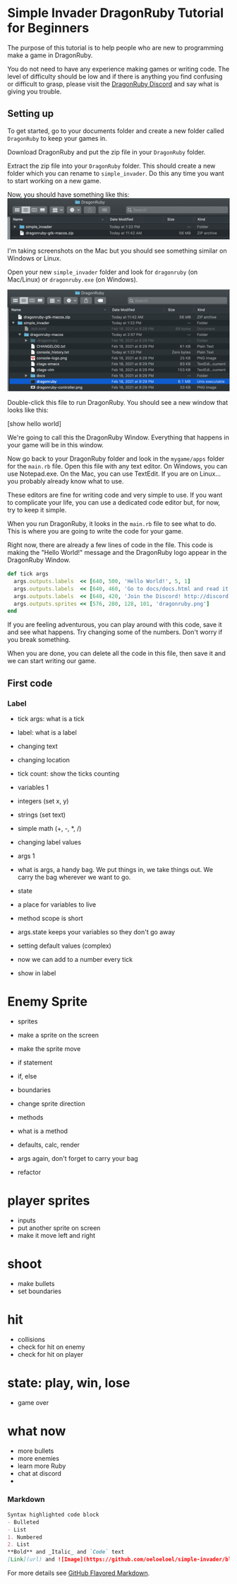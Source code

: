 # Simple Invader DragonRuby Tutorial for Beginners

The purpose of this tutorial is to help people who are new to programming make a game in DragonRuby.

You do not need to have any experience making games or writing code. The level of difficulty should be low and if there is anything you find confusing or difficult to grasp, please visit the [DragonRuby Discord](http://discord.dragonruby.com) and say what is giving you trouble.

## Setting up
To get started, go to your documents folder and create a new folder called `DragonRuby` to keep your games in.

Download DragonRuby and put the zip file in your `DragonRuby` folder. 

Extract the zip file into your `DragonRuby` folder. This should create a new folder which you can rename to `simple_invader`. Do this any time you want to start working on a new game.

Now, you should have something like this:
![Image](images/install.png) 

I'm taking screenshots on the Mac but you should see something similar on Windows or Linux.

Open your new `simple_invader` folder and look for `dragonruby` (on Mac/Linux) or `dragonruby.exe` (on Windows).

![Image](images/executable.png) 

Double-click this file to run DragonRuby. You should see a new window that looks like this:

[show hello world]

We're going to call this the DragonRuby Window. Everything that happens in your game will be in this window.

Now go back to your DragonRuby folder and look in the `mygame/apps` folder for the `main.rb` file. Open this file with any text editor. On Windows, you can use Notepad.exe. On the Mac, you can use TextEdit. If you are on Linux... you probably already know what to use.

These editors are fine for writing code and very simple to use. If you want to complicate your life, you can use a dedicated code editor but, for now, try to keep it simple.

When you run DragonRuby, it looks in the `main.rb` file to see what to do. This is where you are going to write the code for your game.

Right now, there are already a few lines of code in the file. This code is making the "Hello World!" message and the DragonRuby logo appear in the DragonRuby Window.

```ruby
def tick args
  args.outputs.labels  << [640, 500, 'Hello World!', 5, 1]
  args.outputs.labels  << [640, 460, 'Go to docs/docs.html and read it!', 5, 1]
  args.outputs.labels  << [640, 420, 'Join the Discord! http://discord.dragonruby.org', 5, 1]
  args.outputs.sprites << [576, 280, 128, 101, 'dragonruby.png']
end
```

If you are feeling adventurous, you can play around with this code, save it and see what happens. Try changing some of the numbers. Don't worry if you break something. 

When you are done, you can delete all the code in this file, then save it and we can start writing our game.

## First code

### Label
- tick args: what is a tick
- label: what is a label
- changing text
- changing location
- tick count: show the ticks counting

- variables 1
- integers (set x, y)
- strings (set text)
- simple math (+, -, *, /)
- changing label values

- args 1
- what is args, a handy bag. We put things in, we take things out. We carry the bag wherever we want to go.

- state
- a place for variables to live
- method scope is short
- args.state keeps your variables so they don't go away
- setting default values (complex)
- now we can add to a number every tick
- show in label

# Enemy Sprite

- sprites
- make a sprite on the screen
- make the sprite move

- if statement
- if, else
- boundaries
- change sprite direction

- methods
- what is a method
- defaults, calc, render
- args again, don't forget to carry your bag
- refactor

# player sprites

- inputs
- put another sprite on screen
- make it move left and right

# shoot

- make bullets
- set boundaries

# hit

- collisions
- check for hit on enemy
- check for hit on player

# state: play, win, lose
- game over

# what now
- more bullets
- more enemies
- learn more Ruby
- chat at discord
- 


















### Markdown



```markdown
Syntax highlighted code block
- Bulleted
- List
1. Numbered
2. List
**Bold** and _Italic_ and `Code` text
[Link](url) and ![Image](https://github.com/oeloeloel/simple-invader/blob/main/docs/images/install.png?raw=true)
```
For more details see [GitHub Flavored Markdown](https://guides.github.com/features/mastering-markdown/).


